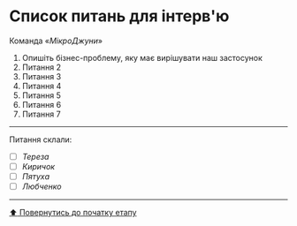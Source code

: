 # Список питань для інтерв'ю
Команда «*МікроДжуни*»

1. Опишіть бізнес-проблему, яку має вирішувати наш застосунок
2. Питання 2
3. Питання 3
4. Питання 4
5. Питання 5
6. Питання 6
7. Питання 7

---
Питання склали:			

- [ ] *Тереза*
- [ ] *Киричок*
- [ ] *Пятуха*
- [ ] *Любченко*

---
[:arrow_up: Повернутись до початку етапу](/docs/1.Envisioning/README.md)

